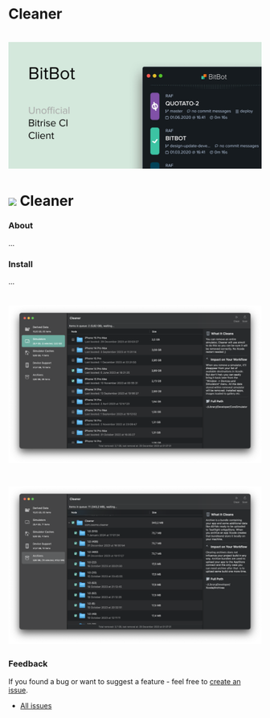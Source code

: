 # Cleaner

# ![Cleaner](https://github.com/deszip/BitBot/raw/master/BB-github.jpg)

# <img src="https://github.com/deszip/BitBot/raw/master/1024x1024.png" width="64"> Cleaner

### About
...

### Install
...


# ![Cleaner](https://github.com/deszip/Cleaner-Tracker/blob/9ab408707bb5587c484eb64f90f03fcae102ed00/scr-1.png)
# ![Cleaner](https://github.com/deszip/cleaner-tracker/raw/master/scr-2.png)


### Feedback
If you found a bug or want to suggest a feature - feel free to [create an issue](https://github.com/deszip/Cleaner-Tracker/issues/new).

* [All issues](https://github.com/deszip/Cleaner-Tracker/issues)